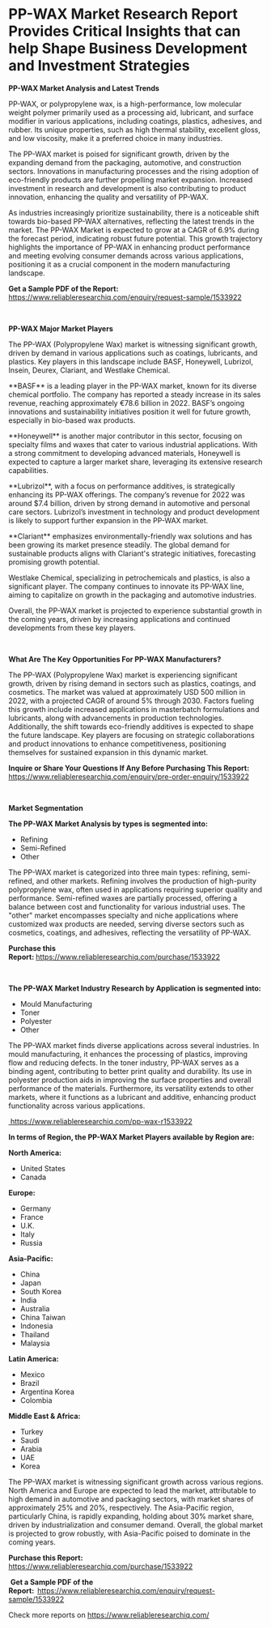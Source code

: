 <p><h1>PP-WAX Market Research Report Provides Critical Insights that can help Shape Business Development and Investment Strategies</h1></p><p><strong>PP-WAX Market Analysis and Latest Trends</strong></p>
<p><p>PP-WAX, or polypropylene wax, is a high-performance, low molecular weight polymer primarily used as a processing aid, lubricant, and surface modifier in various applications, including coatings, plastics, adhesives, and rubber. Its unique properties, such as high thermal stability, excellent gloss, and low viscosity, make it a preferred choice in many industries.</p><p>The PP-WAX market is poised for significant growth, driven by the expanding demand from the packaging, automotive, and construction sectors. Innovations in manufacturing processes and the rising adoption of eco-friendly products are further propelling market expansion. Increased investment in research and development is also contributing to product innovation, enhancing the quality and versatility of PP-WAX.</p><p>As industries increasingly prioritize sustainability, there is a noticeable shift towards bio-based PP-WAX alternatives, reflecting the latest trends in the market. The PP-WAX Market is expected to grow at a CAGR of 6.9% during the forecast period, indicating robust future potential. This growth trajectory highlights the importance of PP-WAX in enhancing product performance and meeting evolving consumer demands across various applications, positioning it as a crucial component in the modern manufacturing landscape.</p></p>
<p><strong>Get a Sample PDF of the Report:&nbsp;</strong> <a href="https://www.reliableresearchiq.com/enquiry/request-sample/1533922?utm_campaign=2458&utm_medium=2&utm_source=Github&utm_content=ia&utm_term=02042025&utm_id=pp-wax">https://www.reliableresearchiq.com/enquiry/request-sample/1533922</a></p>
<p>&nbsp;</p>
<p><strong>PP-WAX Major Market Players</strong></p>
<p><p>The PP-WAX (Polypropylene Wax) market is witnessing significant growth, driven by demand in various applications such as coatings, lubricants, and plastics. Key players in this landscape include BASF, Honeywell, Lubrizol, Insein, Deurex, Clariant, and Westlake Chemical.</p><p>**BASF** is a leading player in the PP-WAX market, known for its diverse chemical portfolio. The company has reported a steady increase in its sales revenue, reaching approximately €78.6 billion in 2022. BASF’s ongoing innovations and sustainability initiatives position it well for future growth, especially in bio-based wax products.</p><p>**Honeywell** is another major contributor in this sector, focusing on specialty films and waxes that cater to various industrial applications. With a strong commitment to developing advanced materials, Honeywell is expected to capture a larger market share, leveraging its extensive research capabilities.</p><p>**Lubrizol**, with a focus on performance additives, is strategically enhancing its PP-WAX offerings. The company’s revenue for 2022 was around $7.4 billion, driven by strong demand in automotive and personal care sectors. Lubrizol’s investment in technology and product development is likely to support further expansion in the PP-WAX market.</p><p>**Clariant** emphasizes environmentally-friendly wax solutions and has been growing its market presence steadily. The global demand for sustainable products aligns with Clariant's strategic initiatives, forecasting promising growth potential.</p><p>Westlake Chemical, specializing in petrochemicals and plastics, is also a significant player. The company continues to innovate its PP-WAX line, aiming to capitalize on growth in the packaging and automotive industries.</p><p>Overall, the PP-WAX market is projected to experience substantial growth in the coming years, driven by increasing applications and continued developments from these key players.</p></p>
<p>&nbsp;</p>
<p><strong>What Are The Key Opportunities For PP-WAX Manufacturers?</strong></p>
<p><p>The PP-WAX (Polypropylene Wax) market is experiencing significant growth, driven by rising demand in sectors such as plastics, coatings, and cosmetics. The market was valued at approximately USD 500 million in 2022, with a projected CAGR of around 5% through 2030. Factors fueling this growth include increased applications in masterbatch formulations and lubricants, along with advancements in production technologies. Additionally, the shift towards eco-friendly additives is expected to shape the future landscape. Key players are focusing on strategic collaborations and product innovations to enhance competitiveness, positioning themselves for sustained expansion in this dynamic market.</p></p>
<p><strong>Inquire or Share Your Questions If Any Before Purchasing This Report:</strong> <a href="https://www.reliableresearchiq.com/enquiry/pre-order-enquiry/1533922?utm_campaign=2458&utm_medium=2&utm_source=Github&utm_content=ia&utm_term=02042025&utm_id=pp-wax">https://www.reliableresearchiq.com/enquiry/pre-order-enquiry/1533922</a></p>
<p>&nbsp;</p>
<p><strong>Market Segmentation</strong></p>
<p><strong>The PP-WAX Market Analysis by types is segmented into:</strong></p>
<p><ul><li>Refining</li><li>Semi-Refined</li><li>Other</li></ul></p>
<p><p>The PP-WAX market is categorized into three main types: refining, semi-refined, and other markets. Refining involves the production of high-purity polypropylene wax, often used in applications requiring superior quality and performance. Semi-refined waxes are partially processed, offering a balance between cost and functionality for various industrial uses. The "other" market encompasses specialty and niche applications where customized wax products are needed, serving diverse sectors such as cosmetics, coatings, and adhesives, reflecting the versatility of PP-WAX.</p></p>
<p><strong>Purchase this Report:&nbsp;</strong><a href="https://www.reliableresearchiq.com/purchase/1533922?utm_campaign=2458&utm_medium=2&utm_source=Github&utm_content=ia&utm_term=02042025&utm_id=pp-wax">https://www.reliableresearchiq.com/purchase/1533922</a></p>
<p>&nbsp;</p>
<p><strong>The PP-WAX Market Industry Research by Application is segmented into:</strong></p>
<p><ul><li>Mould Manufacturing</li><li>Toner</li><li>Polyester</li><li>Other</li></ul></p>
<p><p>The PP-WAX market finds diverse applications across several industries. In mould manufacturing, it enhances the processing of plastics, improving flow and reducing defects. In the toner industry, PP-WAX serves as a binding agent, contributing to better print quality and durability. Its use in polyester production aids in improving the surface properties and overall performance of the materials. Furthermore, its versatility extends to other markets, where it functions as a lubricant and additive, enhancing product functionality across various applications.</p></p>
<p><a href="https://www.reliableresearchiq.com/pp-wax-r1533922?utm_campaign=2458&utm_medium=2&utm_source=Github&utm_content=ia&utm_term=02042025&utm_id=pp-wax">&nbsp;https://www.reliableresearchiq.com/pp-wax-r1533922</a></p>
<p><strong>In terms of Region, the PP-WAX Market Players available by Region are:</strong></p>
<p>
    <p> <strong> North America: </strong>
        <ul>
            <li>United States</li>
            <li>Canada</li>
        </ul>
        </p> 
    <p> <strong> Europe: </strong>
        <ul>
            <li>Germany</li>
            <li>France</li>
            <li>U.K.</li>
            <li>Italy</li>
            <li>Russia</li>
        </ul>
        </p> 
    <p> <strong> Asia-Pacific: </strong>
        <ul>
            <li>China</li>
            <li>Japan</li>
            <li>South Korea</li>
            <li>India</li>
            <li>Australia</li>
            <li>China Taiwan</li>
            <li>Indonesia</li>
            <li>Thailand</li>
            <li>Malaysia</li>
        </ul>
        </p> 
    <p> <strong> Latin America: </strong>
        <ul>
            <li>Mexico</li>
            <li>Brazil</li>
            <li>Argentina Korea</li>
            <li>Colombia</li>
        </ul>
        </p> 
    <p> <strong> Middle East & Africa: </strong>
        <ul>
            <li>Turkey</li>
            <li>Saudi</li>
            <li>Arabia</li>
            <li>UAE</li>
            <li>Korea</li>
        </ul>
    </p>
    </p>
<p><p>The PP-WAX market is witnessing significant growth across various regions. North America and Europe are expected to lead the market, attributable to high demand in automotive and packaging sectors, with market shares of approximately 25% and 20%, respectively. The Asia-Pacific region, particularly China, is rapidly expanding, holding about 30% market share, driven by industrialization and consumer demand. Overall, the global market is projected to grow robustly, with Asia-Pacific poised to dominate in the coming years.</p></p>
<p><strong>Purchase this Report: </strong><a href="https://www.reliableresearchiq.com/purchase/1533922?utm_campaign=2458&utm_medium=2&utm_source=Github&utm_content=ia&utm_term=02042025&utm_id=pp-wax">https://www.reliableresearchiq.com/purchase/1533922</a></p>
<p>&nbsp;<strong>Get a Sample PDF of the Report:&nbsp;&nbsp;</strong><a href="https://www.reliableresearchiq.com/enquiry/request-sample/1533922?utm_campaign=2458&utm_medium=2&utm_source=Github&utm_content=ia&utm_term=02042025&utm_id=pp-wax">https://www.reliableresearchiq.com/enquiry/request-sample/1533922</a></p>
<p><strong></strong></p>
<p>Check more reports on <a href="https://www.reliableresearchiq.com/?utm_campaign=2458&utm_medium=2&utm_source=Github&utm_content=ia&utm_term=02042025&utm_id=pp-wax">https://www.reliableresearchiq.com/</a></p>